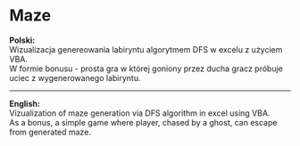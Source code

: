 # Maze
**Polski:**  
Wizualizacja genereowania labiryntu algorytmem DFS w excelu z użyciem VBA.  
W formie bonusu - prosta gra w której goniony przez ducha gracz próbuje uciec z wygenerowanego labiryntu.

----------------

**English:**  
Vizualization of maze generation via DFS algorithm in excel using VBA.  
As a bonus, a simple game where player, chased by a ghost, can escape from generated maze.

